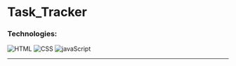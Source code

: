 # Task_Tracker

### Technologies:
![HTML](https://img.shields.io/badge/HTML-blue?style=for-the-badge&logo=html5&logoColor=white)
![CSS](https://img.shields.io/badge/CSS-orange?&style=for-the-badge&logo=css3&logoColor=white)
![javaScript](https://img.shields.io/badge/-javaScript-990033?style=for-the-badge&logo=javaScript)

***



